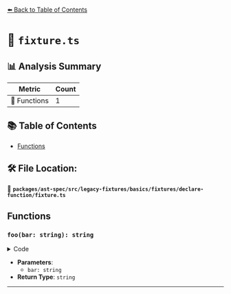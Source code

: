 [⬅️ Back to Table of Contents](../../../../../../../index.md)

# 📄 `fixture.ts`

## 📊 Analysis Summary

| Metric | Count |
|--------|-------|
| 🔧 Functions | 1 |

## 📚 Table of Contents

- [Functions](#functions)

## 🛠️ File Location:
📂 **`packages/ast-spec/src/legacy-fixtures/basics/fixtures/declare-function/fixture.ts`**

## Functions

### `foo(bar: string): string`

<details><summary>Code</summary>

```ts
declare function foo(bar: string): string;
```
</details>

- **Parameters**:
  - `bar: string`
- **Return Type**: `string`

---